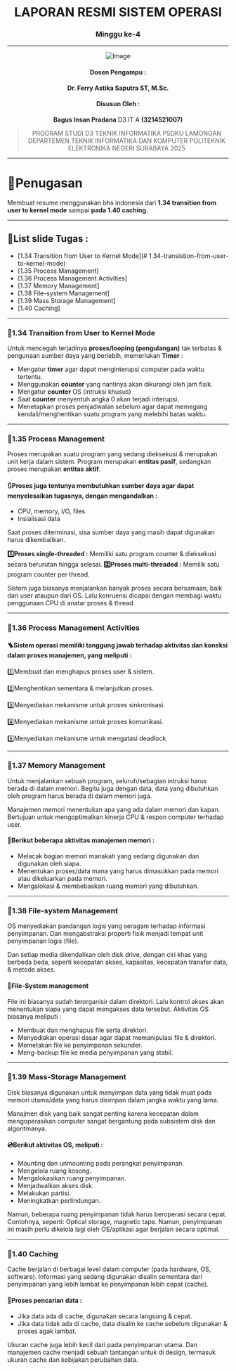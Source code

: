 <div align="center">

# LAPORAN RESMI SISTEM OPERASI
### Minggu ke-4

---

![Image](https://github.com/user-attachments/assets/3ad88b6e-7159-44a2-a004-c909b974a88c)

#### Dosen Pengampu :
**Dr. Ferry Astika Saputra ST, M.Sc.**

#### Disusun Oleh : 
**Bagus Insan Pradana** D3 IT A **(3214521007)**

> PROGRAM STUDI D3 TEKNIK INFORMATIKA PSDKU LAMONGAN
> DEPARTEMEN TEKNIK INFORMATIKA DAN KOMPUTER 
> POLITEKNIK ELEKTRONIKA NEGERI SURABAYA 
> 2025

</div>

---

# 📖Penugasan

Membuat resume menggunakan bhs indonesia dari **1.34 transition from user to kernel mode** sampai **pada 1.40 caching.**

---

## 📝List slide Tugas :

-	[1.34 Transition from User to Kernel Mode](# 1.34-transistion-from-user-to-kernel-mode)
-	[1.35 Process Management]
-	[1.36 Process Management Activities]
-	[1.37 Memory Management]
-	[1.38 File-system Management]
-	[1.39 Mass Storage Management]
-	[1.40 Caching]

---

### 📌1.34 Transition from User to Kernel Mode

Untuk mencegah terjadinya **proses/looping (pengulangan)** tak terbatas & pengunaan sumber daya yang berlebih, memerlukan **Timer** :

-	Mengatur **timer** agar dapat menginterupsi computer pada waktu tertentu.
-	Menggunakan **counter** yang nantinya akan dikurangi oleh jam fisik.
-	Mengatur **counter** OS (intruksi khusus)
-	Saat **counter** menyentuh angka 0 akan terjadi interupsi.
-	Menetapkan proses penjadwalan sebelum agar dapat memegang kendali/menghentikan suatu program yang melebihi batas waktu.

---

### 📌1.35 Process Management

Proses merupakan suatu program yang sedang dieksekusi & merupakan unit kerja dalam sistem. Program merupakan **entitas pasif**, sedangkan proses merupakan **entitas aktif**. 

#### 🔃Proses juga tentunya membutuhkan sumber daya agar dapat menyelesaikan tugasnya, dengan mengandalkan :
-	CPU, memory, I/O, files
-	Insialisasi data

Saat proses diterminasi, sisa sumber daya yang masih dapat digunakan harus dikembalikan.

**1️⃣Proses single-threaded :** Memiliki satu program counter & dieksekusi secara berurutan hingga selesai.
**2️⃣Proses multi-threaded :** Memilik satu program counter per thread.

Sistem juga biasanya menjalankan banyak proses secara bersamaan, baik dari user ataupun dari OS. Lalu konruensi dicapai dengan membagi waktu penggunaan CPU di anatar proses & thread.

---

### 📌1.36 Process Management Activities

#### 🪜Sistem operasi memiliki tanggung jawab terhadap aktivitas dan koneksi dalam proses manajemen, yang meliputi :

1️⃣Membuat dan menghapus proses user & sistem.

2️⃣Menghentikan sementara & melanjutkan proses.

3️⃣Menyediakan mekanisme untuk proses sinkronisasi.

4️⃣Menyediakan mekanisme untuk proses komunikasi.

5️⃣Menyediakan mekanisme untuk mengatasi deadlock.

---

### 📌1.37 Memory Management 

Untuk menjalankan sebuah program, seluruh/sebagian intruksi harus berada di dalam memori. Begitu juga dengan data, data yang dibutuhkan oleh program harus berada di dalam memori juga.

Manajemen memori menentukan apa yang ada dalam memori dan kapan. Bertujuan untuk mengoptimalkan kinerja CPU & respon computer terhadap user.

#### 📄Berikut beberapa aktivitas manajemen memori :
-	Melacak bagian memori manakah yang sedang digunakan dan digunakan oleh siapa.
-	Menentukan proses/data mana yang harus dimasukkan pada memori atau dikeluarkan pada memori.
-	Mengalokasi & membebaskan ruang memori yang dibutuhkan.

---

### 📌1.38 File-system Management

OS menyediakan pandangan logis yang seragam terhadap informasi penyimpanan. Dan mengabstraksi properti fisik menjadi tempat unit penyimpanan logis (file). 

Dan setiap media dikendalikan oleh disk drive, dengan ciri khas yang berbeda beda, seperti kecepatan akses, kapasitas, kecepatan transfer data, & metode akses.

#### 💾File-System management

File ini biasanya sudah terorganisir dalam direktori. Lalu kontrol akses akan menentukan siapa yang dapat mengakses data tersebut. Aktivitas OS biasanya meliputi :

-	Membuat dan menghapus file serta direktori.
-	Menyediakan operasi dasar agar dapat memanipulasi file & direktori.
-	Memetakan file ke penyimpanan sekunder.
-	Meng-backup file ke media penyimpanan yang stabil.

---

### 📌1.39 Mass-Storage Management

Disk biasanya digunakan untuk menyimpan data yang tidak muat pada memori utama/data yang harus disimpan dalam jangka waktu yang lama. 

Manajmen disk yang baik sangat penting karena kecepatan dalam mengoperasikan computer sangat bergantung pada subsistem disk dan algoritmanya. 

#### 💿Berikut aktivitas OS, meliputi :

-	Mounting dan unmounting pada perangkat penyimpanan.
-	Mengelola ruang kosong.
-	Mengalokasikan ruang penyimpanan.
-	Menjadwalkan akses disk.
-	Melakukan partisi.
-	Meningkatkan perlindungan.

Namun, beberapa ruang penyimpanan tidak harus beroperasi secara cepat. Contohnya, seperti: Optical storage, magnetic tape. Namun, penyimpanan ini masih perlu dikelola lagi oleh OS/aplikasi agar berjalan secara optimal.

---

### 📌1.40 Caching

Cache berjalan di berbagai level dalam computer (pada hardware, OS, software). Informasi yang sedang digunakan disalin sementara dari penyimpanan yang lebih lambat ke penyimpanan lebih cepat (cache).

#### 🔎Proses pencarian data :

-	Jika data ada di cache, digunakan secara langsung & cepat.
-	Jika data tidak ada di cache, data disalin ke cache sebelum digunakan & proses agak lambat.

Ukuran cache juga lebih kecil dari pada penyimpanan utama. Dan manajemen cache menjadi sebuah tantangan untuk di design, termasuk ukuran cache dan kebijakan perubahan data.

